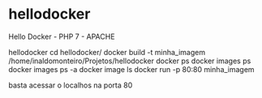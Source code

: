# hellodocker
Hello Docker - PHP 7 - APACHE


hellodocker
cd hellodocker/
docker build -t minha_imagem /home/inaldomonteiro/Projetos/hellodocker
docker ps
docker images ps
docker images ps -a
docker image ls
docker run -p 80:80 minha_imagem

basta acessar o localhos na porta 80
